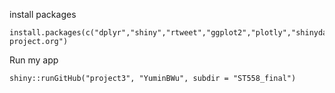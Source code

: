 
install packages

    install.packages(c("dplyr","shiny","rtweet","ggplot2","plotly","shinydashboard","randomForest"),repos="https://cloud.r-project.org") 

Run my app

    shiny::runGitHub("project3", "YuminBWu", subdir = "ST558_final")

